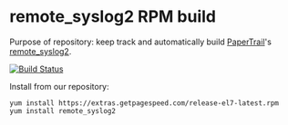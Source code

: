 # remote_syslog2 RPM build

Purpose of repository: keep track and automatically build [PaperTrail](https://www.getpagespeed.com/recommends/papertrail)'s [remote_syslog2](https://github.com/papertrail/remote_syslog2).

[![Build Status](https://travis-ci.org/GetPageSpeed/remote-syslog2-rpm.svg?branch=master)](https://travis-ci.org/GetPageSpeed/remote-syslog2-rpm)

Install from our repository:

    yum install https://extras.getpagespeed.com/release-el7-latest.rpm
    yum install remote_syslog2
